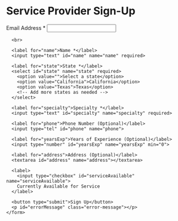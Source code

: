 <!DOCTYPE html>
<html lang="en">
<head>
  <meta charset="UTF-8">
  <meta name="viewport" content="width=device-width, initial-scale=1.0">
  <title>Service Provider Sign-Up</title>
  <link rel="stylesheet" href="styles.css">
</head>
<body>
  <div class="container">
    <h1>Service Provider Sign-Up</h1>
    <form id="signupForm">
      <label for="email">Email Address *</label>
      <input type="email" id="email" name="email" required> 

      <br> 

      <label for="name">Name *</label>
      <input type="text" id="name" name="name" required>

      <label for="state">State *</label>
      <select id="state" name="state" required>
        <option value="">Select a state</option>
        <option value="California">California</option>
        <option value="Texas">Texas</option>
        <!-- Add more states as needed -->
      </select>

      <label for="specialty">Specialty *</label>
      <input type="text" id="specialty" name="specialty" required>

      <label for="phone">Phone Number (Optional)</label>
      <input type="tel" id="phone" name="phone">

      <label for="yearsExp">Years of Experience (Optional)</label>
      <input type="number" id="yearsExp" name="yearsExp" min="0">

      <label for="address">Address (Optional)</label>
      <textarea id="address" name="address"></textarea>

      <label>
        <input type="checkbox" id="serviceAvailable" name="serviceAvailable">
        Currently Available for Service
      </label>

      <button type="submit">Sign Up</button>
      <p id="errorMessage" class="error-message"></p>
    </form>
  </div>

  <script src="script.js"></script>
</body>
</html>
